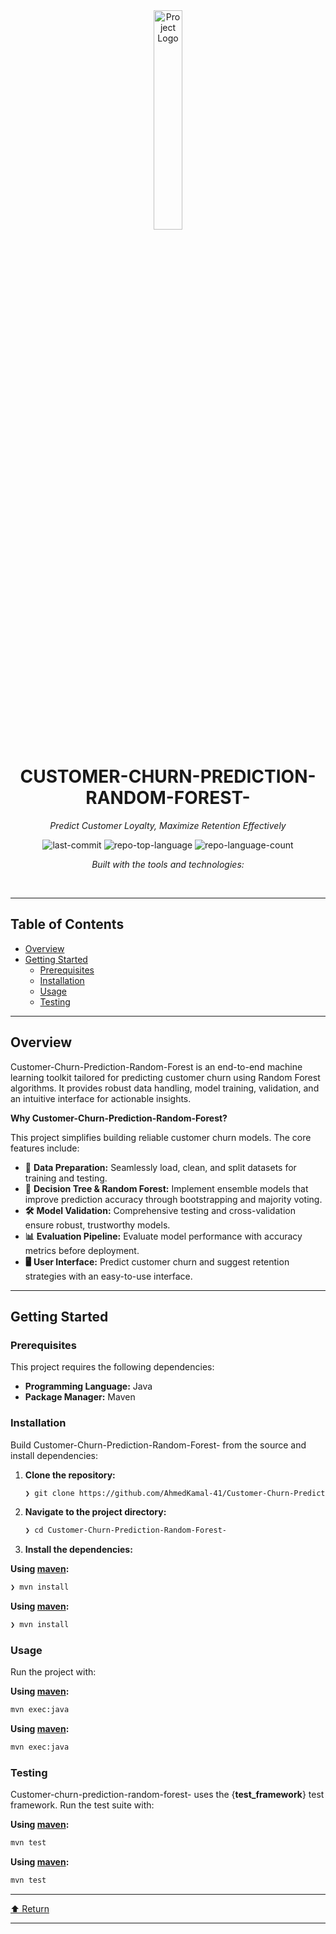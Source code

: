 <div id="top">

<!-- HEADER STYLE: CLASSIC -->
<div align="center">

<img src="Customer-Churn-Prediction-Random-Forest-.png" width="30%" style="position: relative; top: 0; right: 0;" alt="Project Logo"/>

# CUSTOMER-CHURN-PREDICTION-RANDOM-FOREST-

<em>Predict Customer Loyalty, Maximize Retention Effectively</em>

<!-- BADGES -->
<img src="https://img.shields.io/github/last-commit/AhmedKamal-41/Customer-Churn-Prediction-Random-Forest-?style=flat&logo=git&logoColor=white&color=0080ff" alt="last-commit">
<img src="https://img.shields.io/github/languages/top/AhmedKamal-41/Customer-Churn-Prediction-Random-Forest-?style=flat&color=0080ff" alt="repo-top-language">
<img src="https://img.shields.io/github/languages/count/AhmedKamal-41/Customer-Churn-Prediction-Random-Forest-?style=flat&color=0080ff" alt="repo-language-count">

<em>Built with the tools and technologies:</em>


</div>
<br>

---

## Table of Contents

- [Overview](#overview)
- [Getting Started](#getting-started)
    - [Prerequisites](#prerequisites)
    - [Installation](#installation)
    - [Usage](#usage)
    - [Testing](#testing)

---

## Overview

Customer-Churn-Prediction-Random-Forest is an end-to-end machine learning toolkit tailored for predicting customer churn using Random Forest algorithms. It provides robust data handling, model training, validation, and an intuitive interface for actionable insights.

**Why Customer-Churn-Prediction-Random-Forest?**

This project simplifies building reliable customer churn models. The core features include:

- **🧪** **Data Preparation:** Seamlessly load, clean, and split datasets for training and testing.
- **🌲** **Decision Tree & Random Forest:** Implement ensemble models that improve prediction accuracy through bootstrapping and majority voting.
- **🛠️** **Model Validation:** Comprehensive testing and cross-validation ensure robust, trustworthy models.
- **📊** **Evaluation Pipeline:** Evaluate model performance with accuracy metrics before deployment.
- **🖥️** **User Interface:** Predict customer churn and suggest retention strategies with an easy-to-use interface.

---

## Getting Started

### Prerequisites

This project requires the following dependencies:

- **Programming Language:** Java
- **Package Manager:** Maven

### Installation

Build Customer-Churn-Prediction-Random-Forest- from the source and install dependencies:

1. **Clone the repository:**

    ```sh
    ❯ git clone https://github.com/AhmedKamal-41/Customer-Churn-Prediction-Random-Forest-
    ```

2. **Navigate to the project directory:**

    ```sh
    ❯ cd Customer-Churn-Prediction-Random-Forest-
    ```

3. **Install the dependencies:**

**Using [maven](https://maven.apache.org/):**

```sh
❯ mvn install
```
**Using [maven](https://maven.apache.org/):**

```sh
❯ mvn install
```

### Usage

Run the project with:

**Using [maven](https://maven.apache.org/):**

```sh
mvn exec:java
```
**Using [maven](https://maven.apache.org/):**

```sh
mvn exec:java
```

### Testing

Customer-churn-prediction-random-forest- uses the {__test_framework__} test framework. Run the test suite with:

**Using [maven](https://maven.apache.org/):**

```sh
mvn test
```
**Using [maven](https://maven.apache.org/):**

```sh
mvn test
```

---

<div align="left"><a href="#top">⬆ Return</a></div>

---
